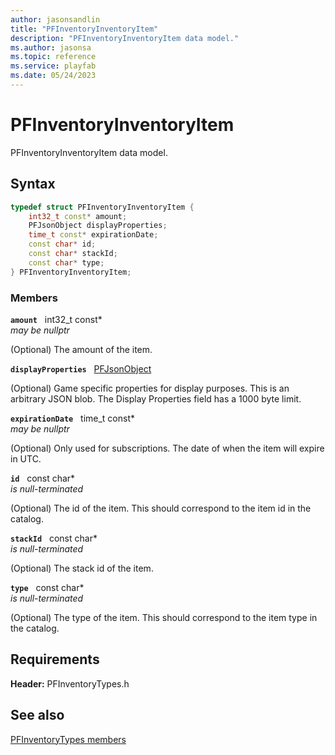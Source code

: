 ```yaml
---
author: jasonsandlin
title: "PFInventoryInventoryItem"
description: "PFInventoryInventoryItem data model."
ms.author: jasonsa
ms.topic: reference
ms.service: playfab
ms.date: 05/24/2023
---
```


# PFInventoryInventoryItem  

PFInventoryInventoryItem data model.  

## Syntax  
  
```cpp
typedef struct PFInventoryInventoryItem {  
    int32_t const* amount;  
    PFJsonObject displayProperties;  
    time_t const* expirationDate;  
    const char* id;  
    const char* stackId;  
    const char* type;  
} PFInventoryInventoryItem;  
```
  
### Members  
  
**`amount`** &nbsp; int32_t const*  
*may be nullptr*  
  
(Optional) The amount of the item.
  
**`displayProperties`** &nbsp; [PFJsonObject](../../pftypes/structs/pfjsonobject.md)  
  
(Optional) Game specific properties for display purposes. This is an arbitrary JSON blob. The Display Properties field has a 1000 byte limit.
  
**`expirationDate`** &nbsp; time_t const*  
*may be nullptr*  
  
(Optional) Only used for subscriptions. The date of when the item will expire in UTC.
  
**`id`** &nbsp; const char*  
*is null-terminated*  
  
(Optional) The id of the item. This should correspond to the item id in the catalog.
  
**`stackId`** &nbsp; const char*  
*is null-terminated*  
  
(Optional) The stack id of the item.
  
**`type`** &nbsp; const char*  
*is null-terminated*  
  
(Optional) The type of the item. This should correspond to the item type in the catalog.
  
  
## Requirements  
  
**Header:** PFInventoryTypes.h
  
## See also  
[PFInventoryTypes members](../pfinventorytypes_members.md)  

  
  
